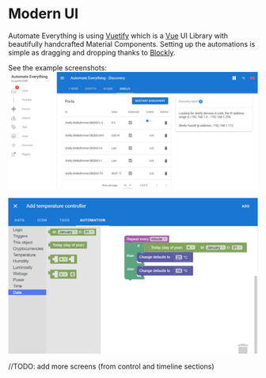 # Modern UI

Automate Everything is using [Vuetify](https://vuetifyjs.com/en) which is a [Vue](vue.js) UI Library with beautifully handcrafted Material Components.
Setting up the automations is simple as dragging and dropping thanks to [Blockly](https://developers.google.com/blockly).

See the example screenshots:
![Discovery](screenshot_discovery.png)

![Automation](screenshot_objects_automation.png)

//TODO: add more screens (from control and timeline sections)
